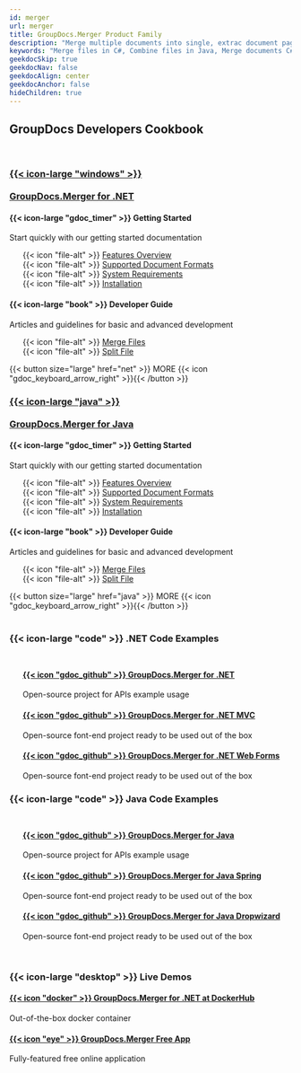 ```yaml
---
id: merger
url: merger
title: GroupDocs.Merger Product Family
description: "Merge multiple documents into single, extrac document pages, split documents with GroupDocs.Merger libraries in C# and Java languages."
keywords: "Merge files in C#, Combine files in Java, Merge documents C#, Combine files in Java"
geekdocSkip: true
geekdocNav: false
geekdocAlign: center
geekdocAnchor: false
hideChildren: true
---
```


## GroupDocs Developers Cookbook

<br/>

<div class="gdoc-columns gdoc-columns--regular flex flex-gap flex-mobile-column">
    <div class="gdoc-columns__content gdoc-markdown--nested flex-even" style="margin-top: 1rem !important">
        <h3>
            <a class="home-resource-link" rel="nofollow" href='{{< ref "/merger/net" >}}'> 
                {{< icon-large "windows" >}} 
                <br/><br/>
                GroupDocs.Merger for .NET
            </a>
        </h3>
        <div class="gdoc-columns gdoc-columns--regular flex flex-gap flex-mobile-column">
            <div class="gdoc-columns__content gdoc-markdown--nested flex-even" style="margin-top: 1rem !important">
                <h4>{{< icon-large "gdoc_timer" >}} Getting Started</h4>
                <p>Start quickly with our getting started documentation</p>
                <ul style="text-align: left;list-style:none">
                    <li>{{< icon "file-alt" >}} <a href='{{< ref "/merger/net/getting-started/features-overview.md" >}}'>Features Overview</a></li>
                    <li>{{< icon "file-alt" >}} <a href='{{< ref "/merger/net/getting-started/supported-document-formats.md" >}}'>Supported Document Formats</a></li>
                    <li>{{< icon "file-alt" >}} <a href='{{< ref "/merger/net/getting-started/system-requirements.md" >}}'>System Requirements</a></li>
                    <li>{{< icon "file-alt" >}} <a href='{{< ref "/merger/net/getting-started/installation.md" >}}'>Installation</a></li>
                </ul>
            </div>
            <div class="gdoc-columns__content gdoc-markdown--nested flex-even" style="margin-top: 1rem !important">
                <h4>{{< icon-large "book" >}} Developer Guide</h4>
                <p>Articles and guidelines for basic and advanced development</p>
                <ul style="text-align: left;list-style:none">
                    <li>{{< icon "file-alt" >}} <a href='{{< ref "/merger/net/developer-guide/merge" >}}'>Merge Files</a></li>
                    <li>{{< icon "file-alt" >}} <a href='{{< ref "/merger/net/developer-guide/single-document-operations/split-document.md" >}}'>Split File</a></li>
                </ul>
            </div>
        </div>
        {{< button size="large" href="net" >}} MORE {{< icon "gdoc_keyboard_arrow_right" >}}{{< /button >}}
    </div>
    <div class="gdoc-columns__content gdoc-markdown--nested flex-even" style="margin-top: 1rem !important">
        <h3>
            <a class="home-resource-link" rel="nofollow" href='{{< ref "/merger/java" >}}'> {{< icon-large "java" >}}
                <br/><br/> 
                GroupDocs.Merger for Java
            </a>
        </h3>
        <div class="gdoc-columns gdoc-columns--regular flex flex-gap flex-mobile-column">
            <div class="gdoc-columns__content gdoc-markdown--nested flex-even" style="margin-top: 1rem !important">
                <h4>{{< icon-large "gdoc_timer" >}} Getting Started</h4>
                <p>Start quickly with our getting started documentation</p>
                <ul style="text-align: left;list-style:none">
                    <li>{{< icon "file-alt" >}} <a href='{{< ref "/merger/java/getting-started/features-overview.md" >}}'>Features  Overview</a></li>
                    <li>{{< icon "file-alt" >}} <a href='{{< ref "/merger/java/getting-started/supported-document-formats.md" >}}'>Supported Document Formats</a></li>
                    <li>{{< icon "file-alt" >}} <a href='{{< ref "/merger/java/getting-started/system-requirements.md" >}}'>System Requirements</a></li>
                    <li>{{< icon "file-alt" >}} <a href='{{< ref "/merger/java/getting-started/installation.md" >}}'>Installation</a></li>
                </ul>
            </div>
           <div class="gdoc-columns__content gdoc-markdown--nested flex-even" style="margin-top: 1rem !important">
                <h4>{{< icon-large "book" >}} Developer Guide</h4>
                <p>Articles and guidelines for basic and advanced development</p>
                <ul style="text-align: left;list-style:none">
                    <li>{{< icon "file-alt" >}} <a href='{{< ref "/merger/java/developer-guide/merge" >}}'>Merge Files</a></li>
                    <li>{{< icon "file-alt" >}} <a href='{{< ref "/merger/java/developer-guide/single-document-operations/split-document.md" >}}'>Split File</a></li>
                </ul>
            </div>
        </div>
        {{< button size="large" href="java" >}} MORE {{< icon "gdoc_keyboard_arrow_right" >}}{{< /button >}}
    </div>
</div>

<br/>

<div class="gdoc-columns gdoc-columns--regular flex flex-gap flex-mobile-column">
    <div class="gdoc-columns__content gdoc-markdown--nested flex-even" style="margin-top: 1rem !important">
        <h3>
            {{< icon-large "code" >}}&nbsp;.NET Code Examples
        </h3>
        <ul style="list-style:none;padding-top: 10px">
            <li>
                <h4>
                 <a class="home-resource-link" rel="nofollow" href="https://github.com/groupdocs-merger/GroupDocs.Merger-for-.NET">{{< icon "gdoc_github" >}} GroupDocs.Merger for .NET</a>
                </h4>
                 <p>Open-source project for APIs example usage</p>
            </li>
            <li>
                <h4>
                 <a class="home-resource-link" rel="nofollow" href="https://github.com/groupdocs-merger/GroupDocs.Merger-for-.NET/tree/master/Demos/MVC">{{< icon "gdoc_github" >}} GroupDocs.Merger for .NET MVC</a>
                </h4>
                <p>Open-source font-end project ready to be used out of the box</p>
            </li>
            <li>
                <h4>
                 <a class="home-resource-link" rel="nofollow" href="https://github.com/groupdocs-merger/GroupDocs.Merger-for-.NET/tree/master/Demos/WebForms">{{< icon "gdoc_github" >}} GroupDocs.Merger for .NET Web Forms</a>
                </h4>
                <p>Open-source font-end project ready to be used out of the box</p>
            </li>
        </ul>
    </div>
    <div class="gdoc-columns__content gdoc-markdown--nested flex-even" style="margin-top: 1rem !important">
        <h3>
            {{< icon-large "code" >}}&nbsp;Java Code Examples
        </h3>
        <ul style="list-style:none;padding-top: 10px">
            <li>
                <h4>
                <a class="home-resource-link" rel="nofollow" href="https://github.com/groupdocs-merger/GroupDocs.Merger-for-.NET" >{{< icon "gdoc_github" >}} GroupDocs.Merger for Java</a>
                </h4>
                <p>Open-source project for APIs example usage</p>
            </li>
            <li>
                <h4>
                <a class="home-resource-link" rel="nofollow" href="https://github.com/groupdocs-merger/GroupDocs.Merger-for-Java/tree/master/Demos/Spring">{{< icon "gdoc_github" >}} GroupDocs.Merger for Java Spring</a>
                </h4>
                <p>Open-source font-end project ready to be used out of the box</p>
            </li>
            <li>
                <h4>
                <a class="home-resource-link" rel="nofollow" href="https://github.com/groupdocs-merger/GroupDocs.Merger-for-Java/tree/master/Demos/Dropwizard">{{< icon "gdoc_github" >}} GroupDocs.Merger for Java Dropwizard</a>
                </h4>
                <p>Open-source font-end project ready to be used out of the box</p>
            </li>
        </ul>
    </div>
</div>

<br/>

<h3>
    {{< icon-large "desktop" >}}&nbsp;Live Demos
</h3>

<div class="gdoc-columns gdoc-columns--regular flex flex-gap flex-mobile-column">
    <div class="gdoc-columns__content gdoc-markdown--nested flex-even" style="margin-top: 1rem !important">
    <h4>
        <a class="home-resource-link" href="https://hub.docker.com/r/groupdocs/merger" rel="nofollow">{{< icon "docker" >}} GroupDocs.Merger for .NET at DockerHub</a>
        </h4>
        <p>Out-of-the-box docker container</p>
    </div>
    <div class="gdoc-columns__content gdoc-markdown--nested flex-even" style="margin-top: 1rem !important">
    <h4>
        <a class="home-resource-link" href="https://products.groupdocs.app/merger/total" rel="nofollow">{{< icon "eye" >}} GroupDocs.Merger Free App</a>
        </h4>
        <p>Fully-featured free online application</p>
    </div>
</div>